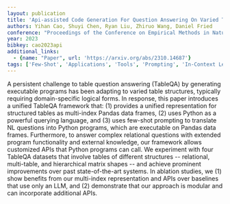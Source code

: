 ```yaml
---
layout: publication
title: 'Api-assisted Code Generation For Question Answering On Varied Table Structures'
authors: Yihan Cao, Shuyi Chen, Ryan Liu, Zhiruo Wang, Daniel Fried
conference: "Proceedings of the Conference on Empirical Methods in Natural Language Processing Association for Computational Linguistics 2023 pages 14536-14548 Singapore"
year: 2023
bibkey: cao2023api
additional_links:
  - {name: "Paper", url: 'https://arxiv.org/abs/2310.14687'}
tags: ['Few-Shot', 'Applications', 'Tools', 'Prompting', 'In-Context Learning']
---
```

A persistent challenge to table question answering (TableQA) by generating
executable programs has been adapting to varied table structures, typically
requiring domain-specific logical forms. In response, this paper introduces a
unified TableQA framework that: (1) provides a unified representation for
structured tables as multi-index Pandas data frames, (2) uses Python as a
powerful querying language, and (3) uses few-shot prompting to translate NL
questions into Python programs, which are executable on Pandas data frames.
Furthermore, to answer complex relational questions with extended program
functionality and external knowledge, our framework allows customized APIs that
Python programs can call. We experiment with four TableQA datasets that involve
tables of different structures -- relational, multi-table, and hierarchical
matrix shapes -- and achieve prominent improvements over past state-of-the-art
systems. In ablation studies, we (1) show benefits from our multi-index
representation and APIs over baselines that use only an LLM, and (2)
demonstrate that our approach is modular and can incorporate additional APIs.

